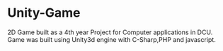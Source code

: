 # Unity-Game
2D Game built as a 4th year Project for Computer applications in DCU.
Game was built using Unity3d engine with C-Sharp,PHP and javascript.
